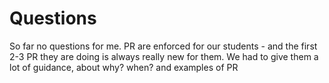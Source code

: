 # Questions

So far no questions for me. 
PR are enforced for our students - and the first 2-3 PR they are doing is always really new for them. We had to give them a lot of guidance, about why? when? and examples of PR
